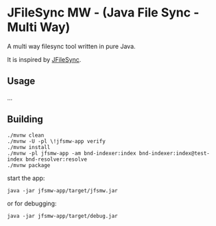 # JFileSync MW - (Java File Sync - Multi Way) 

A multi way filesync tool written in pure Java.

It is inspired by [JFileSync](http://jfilesync.sourceforge.net/).

## Usage

...

## Building

    ./mvnw clean
    ./mvnw -U -pl \!jfsmw-app verify
    ./mvnw install
    ./mvnw -pl jfsmw-app -am bnd-indexer:index bnd-indexer:index@test-index bnd-resolver:resolve
    ./mvnw package

start the app:
    
    java -jar jfsmw-app/target/jfsmw.jar
    
or for debugging:

    java -jar jfsmw-app/target/debug.jar
